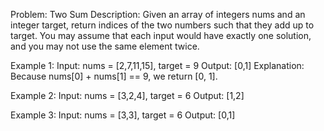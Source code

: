 Problem: Two Sum
Description: Given an array of integers nums and an integer target, return indices of the two numbers such that they add up to target.
You may assume that each input would have exactly one solution, and you may not use the same element twice.

Example 1:
Input: nums = [2,7,11,15], target = 9
Output: [0,1]
Explanation: Because nums[0] + nums[1] == 9, we return [0, 1].

Example 2:
Input: nums = [3,2,4], target = 6
Output: [1,2]

Example 3:
Input: nums = [3,3], target = 6
Output: [0,1]
